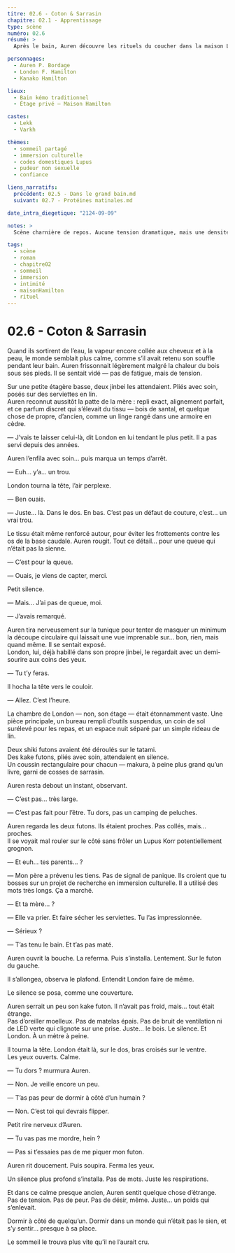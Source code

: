 ```yaml
---
titre: 02.6 - Coton & Sarrasin
chapitre: 02.1 - Apprentissage
type: scène
numéro: 02.6
résumé: >
  Après le bain, Auren découvre les rituels du coucher dans la maison Lupus. Jinbei troué, futons alignés, silence partagé. Rien d’extraordinaire, mais tout est nouveau. Il s’endort à un mètre de London — en paix.

personnages:
  - Auren P. Bordage
  - London F. Hamilton
  - Kanako Hamilton

lieux:
  - Bain kémo traditionnel
  - Étage privé — Maison Hamilton

castes:
  - Lekk
  - Varkh

thèmes:
  - sommeil partagé
  - immersion culturelle
  - codes domestiques Lupus
  - pudeur non sexuelle
  - confiance

liens_narratifs:
  précédent: 02.5 - Dans le grand bain.md
  suivant: 02.7 - Protéines matinales.md

date_intra_diegetique: "2124-09-09"

notes: >
  Scène charnière de repos. Aucune tension dramatique, mais une densité symbolique forte. Première nuit passée sous le même toit, même espace, même rythme. Le détail du jinbei troué fait basculer l’étrangeté dans l’intime. À garder sobre et doux.

tags:
  - scène
  - roman
  - chapitre02
  - sommeil
  - immersion
  - intimité
  - maisonHamilton
  - rituel
---
```


# 02.6 - Coton & Sarrasin

Quand ils sortirent de l’eau, la vapeur encore collée aux cheveux et à la peau, le monde semblait plus calme, comme s’il avait retenu son souffle pendant leur bain. Auren frissonnait légèrement malgré la chaleur du bois sous ses pieds. Il se sentait vidé — pas de fatigue, mais de tension.

Sur une petite étagère basse, deux jinbei les attendaient. Pliés avec soin, posés sur des serviettes en lin.  
Auren reconnut aussitôt la patte de la mère : repli exact, alignement parfait, et ce parfum discret qui s’élevait du tissu — bois de santal, et quelque chose de propre, d’ancien, comme un linge rangé dans une armoire en cèdre.

— J’vais te laisser celui-là, dit London en lui tendant le plus petit. Il a pas servi depuis des années.

Auren l’enfila avec soin… puis marqua un temps d’arrêt.

— Euh… y’a… un trou.

London tourna la tête, l’air perplexe.

— Ben ouais.

— Juste… là. Dans le dos. En bas. C’est pas un défaut de couture, c’est… un vrai trou.

Le tissu était même renforcé autour, pour éviter les frottements contre les os de la base caudale. Auren rougit. Tout ce détail… pour une queue qui n’était pas la sienne.

— C’est pour la queue.

— Ouais, je viens de capter, merci. 

Petit silence.

— Mais… J’ai pas de queue, moi.

— J’avais remarqué.

Auren tira nerveusement sur la tunique pour tenter de masquer un minimum la découpe circulaire qui laissait une vue imprenable sur… bon, rien, mais quand même. Il se sentait exposé.  
London, lui, déjà habillé dans son propre jinbei, le regardait avec un demi-sourire aux coins des yeux.

— Tu t’y feras.

Il hocha la tête vers le couloir.

— Allez. C’est l’heure.

La chambre de London — non, son étage — était étonnamment vaste. Une pièce principale, un bureau rempli d’outils suspendus, un coin de sol surélevé pour les repas, et un espace nuit séparé par un simple rideau de lin.

Deux shiki futons avaient été déroulés sur le tatami.  
Des kake futons, pliés avec soin, attendaient en silence.  
Un coussin rectangulaire pour chacun — makura, à peine plus grand qu’un livre, garni de cosses de sarrasin.

Auren resta debout un instant, observant.

— C’est pas… très large.

— C’est pas fait pour l’être. Tu dors, pas un camping de peluches.

Auren regarda les deux futons. Ils étaient proches. Pas collés, mais… proches.  
Il se voyait mal rouler sur le côté sans frôler un Lupus Korr potentiellement grognon.

— Et euh… tes parents… ?

— Mon père a prévenu les tiens. Pas de signal de panique. Ils croient que tu bosses sur un projet de recherche en immersion culturelle. Il a utilisé des mots très longs. Ça a marché.

— Et ta mère… ?

— Elle va prier. Et faire sécher les serviettes. Tu l’as impressionnée.

— Sérieux ?

— T’as tenu le bain. Et t’as pas maté.

Auren ouvrit la bouche. La referma. Puis s’installa. Lentement. Sur le futon du gauche.

Il s’allongea, observa le plafond. Entendit London faire de même.

Le silence se posa, comme une couverture.

Auren serrait un peu son kake futon. Il n’avait pas froid, mais… tout était étrange.  
Pas d’oreiller moelleux. Pas de matelas épais. Pas de bruit de ventilation ni de LED verte qui clignote sur une prise. Juste… le bois. Le silence. Et London. À un mètre à peine.

Il tourna la tête. London était là, sur le dos, bras croisés sur le ventre.  
Les yeux ouverts. Calme.

— Tu dors ? murmura Auren.

— Non. Je veille encore un peu.

— T’as pas peur de dormir à côté d’un humain ?

— Non. C’est toi qui devrais flipper.

Petit rire nerveux d’Auren.

— Tu vas pas me mordre, hein ?

— Pas si t’essaies pas de me piquer mon futon.

Auren rit doucement. Puis soupira. Ferma les yeux.

Un silence plus profond s’installa. Pas de mots. Juste les respirations.

Et dans ce calme presque ancien, Auren sentit quelque chose d’étrange.  
Pas de tension. Pas de peur. Pas de désir, même. Juste… un poids qui s’enlevait.

Dormir à côté de quelqu’un. Dormir dans un monde qui n’était pas le sien, et s’y sentir… presque à sa place.

Le sommeil le trouva plus vite qu’il ne l’aurait cru.



